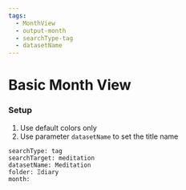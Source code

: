 ```yaml
---
tags:
  - MonthView
  - output-month
  - searchType-tag
  - datasetName
---
```

# Basic Month View
### Setup

1. Use default colors only
2. Use parameter `datasetName` to set the title name

```tracker
searchType: tag
searchTarget: meditation
datasetName: Meditation
folder: Ξdiary
month:
```

